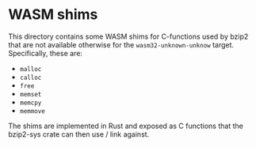 # WASM shims

This directory contains some WASM shims for C-functions used by bzip2 that are not available otherwise for the `wasm32-unknown-unknow` target.
Specifically, these are:

- `malloc`
- `calloc`
- `free`
- `memset`
- `memcpy`
- `memmove`

The shims are implemented in Rust and exposed as C functions that the bzip2-sys crate can then use / link against.